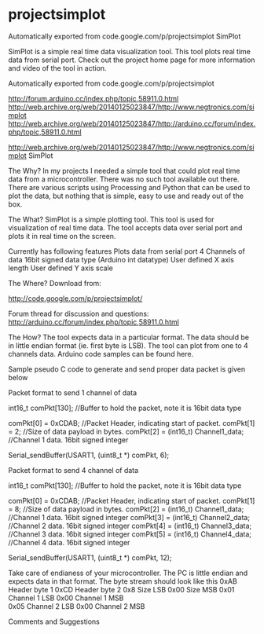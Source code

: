 # projectsimplot
Automatically exported from code.google.com/p/projectsimplot
SimPlot

SimPlot is a simple real time data visualization tool. This tool plots real time data from serial port. Check out the project home page for more information and video of the tool in action.

Automatically exported from code.google.com/p/projectsimplot

http://forum.arduino.cc/index.php/topic,58911.0.html http://web.archive.org/web/20140125023847/http://www.negtronics.com/simplot http://web.archive.org/web/20140125023847/http://arduino.cc/forum/index.php/topic,58911.0.html


http://web.archive.org/web/20140125023847/http://www.negtronics.com/simplot
SimPlot

The Why?
In my projects I needed a simple tool that could plot real time data from a microcontroller. There was no such tool available out there. There are various scripts using Processing and Python that can be used to plot the data, but nothing that is simple, easy to use and ready out of the box.

The What?
SimPlot is a simple plotting tool. This tool is used for visualization of real time data. The tool accepts data over serial port and plots it in real time on the screen.

Currently has following features
Plots data from serial port
4 Channels of data
16bit signed data type (Arduino int datatype)
User defined X axis length
User defined Y axis scale


The Where?
Download from: 

http://code.google.com/p/projectsimplot/

Forum thread for discussion and questions:
http://arduino.cc/forum/index.php/topic,58911.0.html

The How?
The tool expects data in a particular format. The data should be in little endian format (ie. first byte is LSB). The tool can plot from one to 4 channels data. Arduino code samples can be found here.

 Sample pseudo C code to generate and send proper data packet is given below

Packet format to send 1 channel of data

int16_t comPkt[130];     //Buffer to hold the packet, note it is 16bit data type

comPkt[0] = 0xCDAB;      //Packet Header, indicating start of packet.
comPkt[1] = 2;           //Size of data payload in bytes.
comPkt[2] = (int16_t) Channel1_data;    //Channel 1 data. 16bit signed integer
       
Serial_sendBuffer(USART1, (uint8_t *) comPkt, 6);

Packet format to send 4 channel of data

int16_t comPkt[130];   //Buffer to hold the packet, note it is 16bit data type

comPkt[0] = 0xCDAB;                     //Packet Header, indicating start of packet.
comPkt[1] = 8;                          //Size of data payload in bytes.
comPkt[2] = (int16_t) Channel1_data;    //Channel 1 data. 16bit signed integer
comPkt[3] = (int16_t) Channel2_data;    //Channel 2 data. 16bit signed integer
comPkt[4] = (int16_t) Channel3_data;    //Channel 3 data. 16bit signed integer
comPkt[5] = (int16_t) Channel4_data;    //Channel 4 data. 16bit signed integer

 Serial_sendBuffer(USART1, (uint8_t *) comPkt, 12);

Take care of endianess of your microcontroller. The PC is little endian and expects data in that format. The byte stream should look like this
 0xAB    	Header byte 1
 0xCD	Header byte 2 
 0x8    	 Size LSB
 0x00    	 Size MSB
 0x01	 Channel 1 LSB
 0x00	          Channel 1 MSB            
 0x05	 Channel 2 LSB
 0x00	  Channel 2 MSB

Comments and Suggestions
